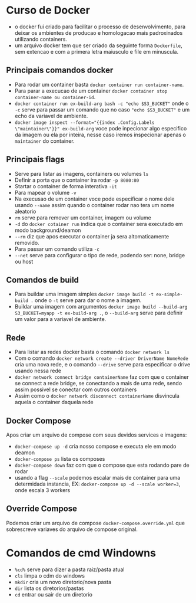 # Curso de Docker 

- o docker fui criado para facilitar o processo de desenvolvimento, para deixar os ambientes de producao e homologacao mais padroxinados utilizando containers.
- um arquivo docker tem que ser criado da seguinte forma `Dockerfile`, sem extencao e com a primera letra maiusculo e file em minuscula.

## Principais comandos docker

- Para rodar um container basta `docker container run container-name`.
- Para parar a execucao de um container `docker container stop container-name ou container-id`.
- `docker container run ex-build-arg bash -c "echo $S3_BUCKET"` onde o `-c` serve para passar um comando que no caso `"echo $S3_BUCKET"` e um echo da variavel de ambiente.
- `docker image inspect --format="{{index .Config.Labels \"maintainer\"}}" ex-build-arg` voce pode inpecionar algo especifico da imagem ou ela por inteira, nesse caso iremos inspecionar apenas o `maintainer` do container.

## Principais flags

- Serve para listar as imagens, containers ou volumes `ls`
- Definir a porta que o container ira rodar `-p 8080:80`
- Startar o container de forma interativa `-it`
- Para mapear o volume `-v`
- Na execusao de um container voce pode especificar o nome dele usando `--name` assim quando o container rodar nao tera um nome aleatorio
- `rm` serve para remover um container, imagem ou volume
- `-d` do `docker cotainer run` indica que o container sera executado em modo background/deamon    
- `--rm` diz que apos executar o container ja sera altomaticamente removido.
- Para passar um comando utiliza `-c`
- `--net` serve para configurar o tipo de rede, podendo ser: none, bridge ou host

## Comandos de build

- Para buildar uma imagem simples `docker image build -t ex-simple-build .` onde o `-t` serve para dar o nome a imagem.
- Buildar uma imagem com argumentos `docker image build --build-arg S3_BUCKET=myapp -t ex-build-arg .`, o `--build-arg` serve para definir um valor para a variavel de ambiente.

## Rede 

- Para listar as redes docker basta o comando `docker network ls`
- Com o comando `docker network create --driver DriverName NomeRede` cria uma nova rede, e o comando `--drive` serve para especificar o drive usando nessa rede
- `docker network connect bridge containerName` faz com que o container se connect a rede bridge, se conectando a mais de uma rede, sendo assim possivel se conectar com outros containers
- Assim como o `docker network disconnect containerName` disvincula aquela o container daquela rede 

## Docker Compose

Apos criar um arquivo de compose com seus devidos services e imagens:
- `docker-compose up -d` cria nosso compose e executa ele em modo deamon
- `docker-compose ps` lista os composes 
- `docker-compose down` faz com que o compose que esta rodando pare de rodar 
- usando a flag `--scale` podemos escalar mais de container para uma determidada instancia, EX: `docker-compose up -d --scale worker=3`, onde escala 3 workers

## Override Compose

Podemos criar um arquivo de compose `docker-compose.override.yml` que sobrescreve variaves do arquivo de compose original.

# Comandos de cmd Windowns

- `%cd%` serve para dizer a pasta raiz/pasta atual
- `cls` limpa o cdm do windows
- `mkdir` cria um novo diretorio/nova pasta
- `dir` lista os diretorios/pastas
- `cd` entrar ou sair de um diretorio